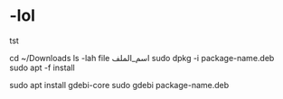# -lol
tst

cd ~/Downloads
ls -lah
file اسم_الملف
sudo dpkg -i package-name.deb
sudo apt -f install    


sudo apt install gdebi-core
sudo gdebi package-name.deb
